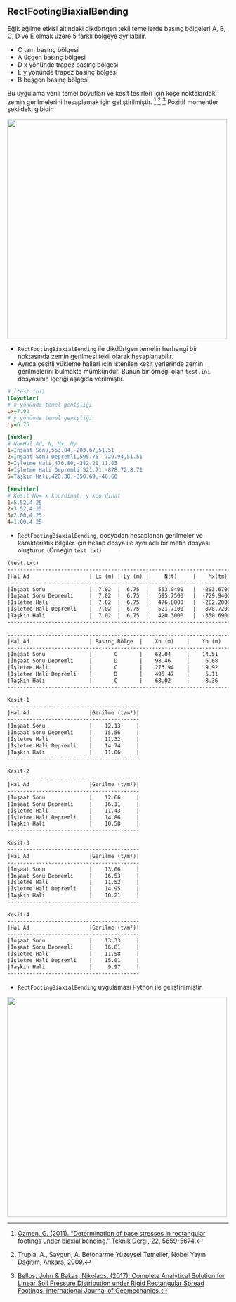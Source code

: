 ## RectFootingBiaxialBending
Eğik eğilme etkisi altındaki dikdörtgen tekil temellerde basınç bölgeleri A, B, C, D ve E olmak üzere 5 farklı bölgeye ayrılabilir.
- C tam başınç bölgesi
- A üçgen basınç bölgesi
- D x yönünde trapez basınç bölgesi
- E y yönünde trapez basınç bölgesi
- B beşgen basınç bölgesi

Bu uygulama verili temel boyutları ve kesit tesirleri için köşe noktalardaki zemin gerilmelerini hesaplamak için geliştirilmiştir. [^1] [^2] [^3] Pozitif momentler şekildeki gibidir.

<img src="https://eykaraduman.github.io/assets/images/biaxialbend.png" width="500" />

- `RectFootingBiaxialBending` ile dikdörtgen temelin herhangi bir noktasında zemin gerilmesi tekil olarak hesaplanabilir.
- Ayrıca çeşitli yükleme halleri için istenilen kesit yerlerinde zemin gerilmelerini bulmakta mümkündür. Bunun bir örneği olan `test.ini` dosyasının içeriği aşağıda verilmiştir.

```ini
# (test.ini)
[Boyutlar]
# x yönünde temel genişliği
Lx=7.02
# y yönünde temel genişliği
Ly=6.75

[Yukler]
# No=Hal Ad, N, Mx, My
1=İnşaat Sonu,553.04,-203.67,51.51
2=İnşaat Sonu Depremli,595.75,-729.94,51.51
3=İşletme Hali,476.80,-282.20,11.05
4=İşletme Hali Depremli,521.71,-878.72,8.71
5=Taşkın Hali,420.30,-350.69,-46.60

[Kesitler]
# Kesit No= x koordinat, y koordinat
1=5.52,4.25
2=3.52,4.25
3=2.00,4.25
4=1.00,4.25
```
- `RectFootingBiaxialBending`, dosyadan hesaplanan gerilmeler ve karakteristik bilgiler için hesap dosya ile aynı adlı bir metin dosyası oluşturur. (Örneğin `test.txt`)
```txt
(test.txt)
----------------------------------------------------------------------------------------------------------------
|Hal Ad                   | Lx (m) | Ly (m) |     N(t)     |    Mx(tm)    |    My(tm)    |    ex    |    ey    |
----------------------------------------------------------------------------------------------------------------
|İnşaat Sonu              |  7.02  |  6.75  |   553.0400   |  -203.6700   |   51.5100    |  0.0931  | -0.3683  |
|İnşaat Sonu Depremli     |  7.02  |  6.75  |   595.7500   |  -729.9400   |   51.5100    |  0.0865  | -1.2252  |
|İşletme Hali             |  7.02  |  6.75  |   476.8000   |  -282.2000   |   11.0500    |  0.0232  | -0.5919  |
|İşletme Hali Depremli    |  7.02  |  6.75  |   521.7100   |  -878.7200   |    8.7100    |  0.0167  | -1.6843  |
|Taşkın Hali              |  7.02  |  6.75  |   420.3000   |  -350.6900   |   -46.6000   | -0.1109  | -0.8344  |
----------------------------------------------------------------------------------------------------------------

-------------------------------------------------------------------------------------------------------------------------------------------------------------------
|Hal Ad                   | Basınç Bölge  |    Xn (m)    |    Yn (m)    |    Xq(m)     |    Yp(m)     |   s1(t/m²)   |   s2(t/m²)   |   s3(t/m²)   |   s4(t/m²)   |
-------------------------------------------------------------------------------------------------------------------------------------------------------------------
|İnşaat Sonu              |       C       |    62.04     |    14.51     |    0.0000    |    0.0000    |    8.7797    |    6.9215    |   14.5627    |   16.4209    |
|İnşaat Sonu Depremli     |       D       |    98.46     |     6.68     |    0.0000    |    6.2052    |    0.0000    |    0.0000    |   25.3563    |   27.3029    |
|İşletme Hali             |       C       |    273.94    |     9.92     |    0.0000    |    0.0000    |    4.9678    |    4.5692    |   15.1567    |   15.5553    |
|İşletme Hali Depremli    |       D       |    495.47    |     5.11     |    0.0000    |    5.0357    |    0.0000    |    0.0000    |   29.0960    |   29.5142    |
|Taşkın Hali              |       C       |    68.02     |     8.36     |    0.0000    |    0.0000    |    1.4508    |    3.1319    |   16.2890    |   14.6079    |
-------------------------------------------------------------------------------------------------------------------------------------------------------------------

Kesit-1
------------------------------------------
|Hal Ad                   |Gerilme (t/m²)|
------------------------------------------
|İnşaat Sonu              |    12.13     |
|İnşaat Sonu Depremli     |    15.56     |
|İşletme Hali             |    11.32     |
|İşletme Hali Depremli    |    14.74     |
|Taşkın Hali              |    11.06     |
------------------------------------------

Kesit-2
------------------------------------------
|Hal Ad                   |Gerilme (t/m²)|
------------------------------------------
|İnşaat Sonu              |    12.66     |
|İnşaat Sonu Depremli     |    16.11     |
|İşletme Hali             |    11.43     |
|İşletme Hali Depremli    |    14.86     |
|Taşkın Hali              |    10.58     |
------------------------------------------

Kesit-3
------------------------------------------
|Hal Ad                   |Gerilme (t/m²)|
------------------------------------------
|İnşaat Sonu              |    13.06     |
|İnşaat Sonu Depremli     |    16.53     |
|İşletme Hali             |    11.52     |
|İşletme Hali Depremli    |    14.95     |
|Taşkın Hali              |    10.21     |
------------------------------------------

Kesit-4
------------------------------------------
|Hal Ad                   |Gerilme (t/m²)|
------------------------------------------
|İnşaat Sonu              |    13.33     |
|İnşaat Sonu Depremli     |    16.81     |
|İşletme Hali             |    11.58     |
|İşletme Hali Depremli    |    15.01     |
|Taşkın Hali              |     9.97     |
------------------------------------------
```
- `RectFootingBiaxialBending` uygulaması Python ile geliştirilmiştir.
<img src="https://eykaraduman.github.io/assets/images/RectFootApp.png" width="500" />

[^1]: [Özmen, G. (2011). “Determination of base stresses in rectangular footings under biaxial bending.” Teknik Dergi, 22, 5659-5674.](http://www.imo.org.tr/resimler/ekutuphane/pdf/16498_15_12.pdf) 

[^2]: Trupia, A., Saygun, A. Betonarme Yüzeysel Temeller, Nobel Yayın Dağıtım, Ankara, 2009. 

[^3]: [Bellos, John & Bakas, Nikolaos. (2017). Complete Analytical Solution for Linear Soil Pressure Distribution under Rigid Rectangular Spread Footings. International Journal of Geomechanics.](https://www.researchgate.net/publication/312362987_Complete_Analytical_Solution_for_Linear_Soil_Pressure_Distribution_under_Rigid_Rectangular_Spread_Footings)
